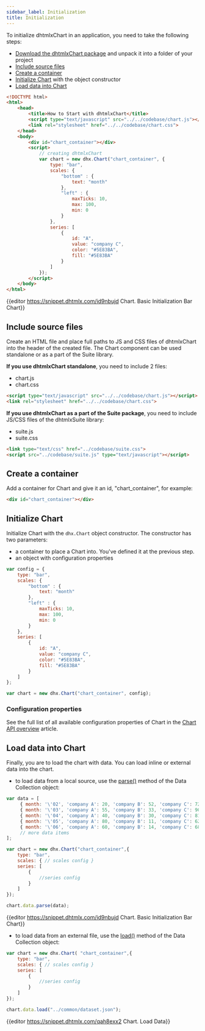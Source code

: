```yaml
---
sidebar_label: Initialization
title: Initialization
---          
```


To initialize dhtmlxChart in an application, you need to take the following steps:

- [Download the dhtmlxChart package](https://dhtmlx.com/docs/products/dhtmlxChart/download.shtml) and unpack it into a folder of your project
- [Include source files](#include-source-files)
- [Create a container](#create-a-container)
- [Initialize Chart](#initialize-chart) with the object constructor
- [Load data into Chart](#load-data-into-chart)

~~~html
<!DOCTYPE html>
<html>
    <head>
        <title>How to Start with dhtmlxChart</title>         
        <script type="text/javascript" src="../../codebase/chart.js"></script>
        <link rel="stylesheet" href="../../codebase/chart.css">
    </head>
    <body>
    	<div id="chart_container"></div>
        <script>
            // creating dhtmlxChart 
            var chart = new dhx.Chart("chart_container", {
    			type: "bar",
				scales: {
					"bottom" : {
						text: "month"
					},
					"left" : {
						maxTicks: 10,
						max: 100,
						min: 0
					}
				},
				series: [
					{
						id: "A",
						value: "company C",
						color: "#5E83BA",						
						fill: "#5E83BA"						
					}
				]
			});
        </script>
    </body>
</html>
~~~

{{editor    https://snippet.dhtmlx.com/id9nbujd	Chart. Basic Initialization Bar Chart}}

Include source files
----------------------

Create an HTML file and place full paths to JS and CSS files of dhtmlxChart into the header of the created file. The Chart component can be used standalone or as a part of the Suite library.

**If you use dhtmlxChart standalone**, you need to include 2 files:

- chart.js
- chart.css

~~~html
<script type="text/javascript" src="../../codebase/chart.js"></script>
<link rel="stylesheet" href="../../codebase/chart.css">
~~~

**If you use dhtmlxChart as a part of the Suite package**, you need to include JS/CSS files of the dhtmlxSuite library:

- suite.js
- suite.css

~~~html
<link type="text/css" href="../codebase/suite.css">
<script src="../codebase/suite.js" type="text/javascript"></script>
~~~

Create a container 
-----------------

Add a container for Chart and give it an id, "chart_container", for example: 

``` html title="index.html"
<div id="chart_container"></div>
```

Initialize Chart
----------------------

Initialize Chart with the `dhx.Chart` object constructor. The constructor has two parameters:

- a container to place a Chart into. You've defined it at the previous step.
- an object with configuration properties

~~~js
var config = {
	type: "bar",
    scales: {
    	"bottom" : {
    		text: "month"
    	},
    	"left" : {
    		maxTicks: 10,
    		max: 100,
    		min: 0
    	}
    },
    series: [
    	{
    		id: "A",
    		value: "company C",
    		color: "#5E83BA",						
    		fill: "#5E83BA"						
    	}
    ]
};

var chart = new dhx.Chart("chart_container", config);
~~~

### Configuration properties

See the full list of all available configuration properties of Chart in the [Chart API overview](chart/api/api_overview.md#properties) article.

## Load data into Chart

Finally, you are to load the chart with data. You can load inline or external data into the chart.

- to load data from a local source, use the [parse()](data_collection/api/datacollection_parse_method.md) method of the Data Collection object:

~~~js
var data = [
	 { month: '\'02', 'company A': 20, 'company B': 52, 'company C': 72},
     { month: '\'03', 'company A': 55, 'company B': 33, 'company C': 90},
     { month: '\'04', 'company A': 40, 'company B': 30, 'company C': 81},
     { month: '\'05', 'company A': 80, 'company B': 11, 'company C': 62},
     { month: '\'06', 'company A': 60, 'company B': 14, 'company C': 68},
     // more data items
];

var chart = new dhx.Chart("chart_container",{
	type: "bar",
    scales: { // scales config }
    series: [
    	{
    		//series config					
    	}
    ]
});

chart.data.parse(data);
~~~

{{editor    https://snippet.dhtmlx.com/id9nbujd	Chart. Basic Initialization Bar Chart}}

- to load data from an external file, use the [load()](data_collection/api/datacollection_load_method.md) method of the Data Collection object:

~~~js
var chart = new dhx.Chart( "chart_container",{
	type: "bar",
    scales: { // scales config }
    series: [
    	{
    		//series config					
    	}
    ]
});

chart.data.load("../common/dataset.json");
~~~

{{editor    https://snippet.dhtmlx.com/qah8exx2	Chart. Load Data}}

